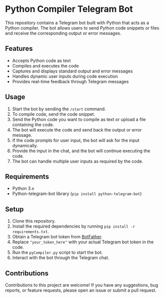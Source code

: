 # Python Compiler Telegram Bot

This repository contains a Telegram bot built with Python that acts as a Python compiler. 
The bot allows users to send Python code snippets or files and receive the corresponding output or error messages.

## Features

- Accepts Python code as text
- Compiles and executes the code
- Captures and displays standard output and error messages
- Handles dynamic user inputs during code execution
- Provides real-time feedback through Telegram messages

## Usage

1. Start the bot by sending the `/start` command.
2. To compile code, send the code snippet.
3. Send the Python code you want to compile as text or upload a file containing the code.
4. The bot will execute the code and send back the output or error message.
5. If the code prompts for user input, the bot will ask for the input dynamically.
6. Provide the input in the chat, and the bot will continue executing the code.
7. The bot can handle multiple user inputs as required by the code.

## Requirements

- Python 3.x
- Python-telegram-bot library (`pip install python-telegram-bot`)

## Setup

1. Clone this repository.
2. Install the required dependencies by running `pip install -r requirements.txt`.
3. Obtain a Telegram bot token from [BotFather](https://core.telegram.org/bots#3-how-do-i-create-a-bot).
4. Replace `"your_token_here"` with your actual Telegram bot token in the code.
5. Run the `pyCompiler.py` script to start the bot.
6. Interact with the bot through the Telegram chat.

## Contributions

Contributions to this project are welcome! If you have any suggestions, bug reports, or feature requests, please open an issue or submit a pull request.
